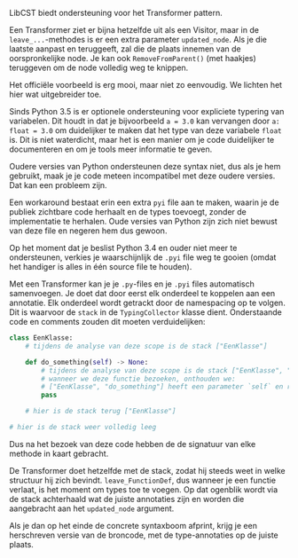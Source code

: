 LibCST biedt ondersteuning voor het Transformer pattern.

Een Transformer ziet er bijna hetzelfde uit als een Visitor, maar in de `leave_...`-methodes is er een extra parameter `updated_node`. Als je die laatste aanpast en teruggeeft, zal die de plaats innemen van de oorspronkelijke node. Je kan ook `RemoveFromParent()` (met haakjes) teruggeven om de node volledig weg te knippen.

Het officiële voorbeeld is erg mooi, maar niet zo eenvoudig. We lichten het hier wat uitgebreider toe.

Sinds Python 3.5 is er optionele ondersteuning voor expliciete typering van variabelen.
Dit houdt in dat je bijvoorbeeld `a = 3.0` kan vervangen door `a: float = 3.0` om duidelijker te maken dat het type van deze variabele `float` is. Dit is niet waterdicht, maar het is een manier om je code duidelijker te documenteren en om je tools meer informatie te geven.

Oudere versies van Python ondersteunen deze syntax niet, dus als je hem gebruikt, maak je je code meteen incompatibel met deze oudere versies. Dat kan een probleem zijn.

Een workaround bestaat erin een extra `pyi` file aan te maken, waarin je de publiek zichtbare code herhaalt en de types toevoegt, zonder de implementatie te herhalen. Oude versies van Python zijn zich niet bewust van deze file en negeren hem dus gewoon.

Op het moment dat je beslist Python 3.4 en ouder niet meer te ondersteunen, verkies je waarschijnlijk de `.pyi` file weg te gooien (omdat het handiger is alles in één source file te houden).

Met een Transformer kan je je `.py`-files en je `.pyi` files automatisch samenvoegen.
Je doet dat door eerst elk onderdeel te koppelen aan een annotatie.
Elk onderdeel wordt getrackt door de namespacing op te volgen.
Dit is waarvoor de `stack` in de `TypingCollector` klasse dient.
Onderstaande code en comments zouden dit moeten verduidelijken:

```python
class EenKlasse:
    # tijdens de analyse van deze scope is de stack ["EenKlasse"]

    def do_something(self) -> None:
        # tijdens de analyse van deze scope is de stack ["EenKlasse", "do_something"]
        # wanneer we deze functie bezoeken, onthouden we:
        # ["EenKlasse", "do_something"] heeft een parameter `self` en returnwaarde `None`
        pass

    # hier is de stack terug ["EenKlasse"]

# hier is de stack weer volledig leeg
```

Dus na het bezoek van deze code hebben de de signatuur van elke methode in kaart gebracht.

De Transformer doet hetzelfde met de stack, zodat hij steeds weet in welke structuur hij zich bevindt. `leave_FunctionDef`, dus wanneer je een functie verlaat, is het moment om types toe te voegen. Op dat ogenblik wordt via de stack achterhaald wat de juiste annotaties zijn en worden die aangebracht aan het `updated_node` argument.

Als je dan op het einde de concrete syntaxboom afprint, krijg je een herschreven versie van de broncode, met de type-annotaties op de juiste plaats.
